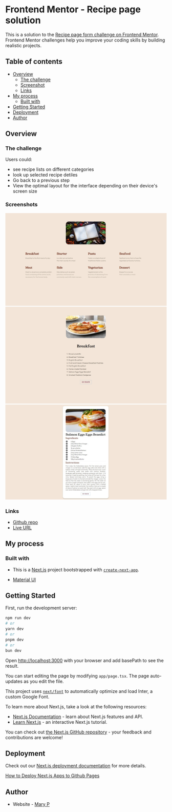 # Frontend Mentor - Recipe page solution

This is a solution to the [Recipe page form challenge on Frontend Mentor](https://www.frontendmentor.io/challenges/recipe-page-KiTsR8QQKm). Frontend Mentor challenges help you improve your coding skills by building realistic projects. 

## Table of contents

- [Overview](#overview)
    - [The challenge](#the-challenge)
    - [Screenshot](#screenshot)
    - [Links](#links)
- [My process](#my-process)
    - [Built with](#built-with)
- [Getting Started](#getting-started)
- [Deployment](#deployment)
- [Author](#author)

## Overview

### The challenge

Users could:

- see recipe lists on different categories
- look up selected recipe detiles
- Go back to a previous step
- View the optimal layout for the interface depending on their device's screen size

### Screenshots

![](./public/assets/images/home.jpg)
![](./public/assets/images/category.jpg)
![](./public/assets/images/meal.jpg)

### Links

- [Github repo](https://github.com:Mary2021/recipePage.git)
- [Live URL](https://mary2021.github.io/recipePage/)

## My process

### Built with

- This is a [Next.js](https://nextjs.org/) project bootstrapped with [`create-next-app`](https://github.com/vercel/next.js/tree/canary/packages/create-next-app).

- [Material UI](https://mui.com/material-ui/)

## Getting Started

First, run the development server:

```bash
npm run dev
# or
yarn dev
# or
pnpm dev
# or
bun dev
```

Open [http://localhost:3000](http://localhost:3000) with your browser and add basePath to see the result.

You can start editing the page by modifying `app/page.tsx`. The page auto-updates as you edit the file.

This project uses [`next/font`](https://nextjs.org/docs/basic-features/font-optimization) to automatically optimize and load Inter, a custom Google Font.

To learn more about Next.js, take a look at the following resources:

- [Next.js Documentation](https://nextjs.org/docs) - learn about Next.js features and API.
- [Learn Next.js](https://nextjs.org/learn) - an interactive Next.js tutorial.

You can check out [the Next.js GitHub repository](https://github.com/vercel/next.js/) - your feedback and contributions are welcome!

## Deployment

Check out our [Next.js deployment documentation](https://nextjs.org/docs/deployment) for more details.

[How to Deploy Next.js Apps to Github Pages](https://www.freecodecamp.org/news/how-to-deploy-next-js-app-to-github-pages/)

## Author

- Website - [Mary P](https://github.com/Mary2021)